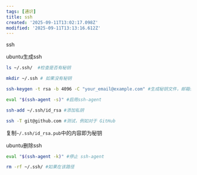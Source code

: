 ```yaml
---
tags: [通识]
title: ssh
created: '2025-09-11T13:02:17.098Z'
modified: '2025-09-11T13:13:16.612Z'
---
```


ssh

ubuntu生成ssh
```bash
ls ~/.ssh/  #检查是否有秘钥

mkdir ~/.ssh # 如果没有秘钥

ssh-keygen -t rsa -b 4096 -C "your_email@example.com" #生成秘钥文件，邮箱仅作为秘钥的注释信息

eval "$(ssh-agent -s)" #启用ssh-agent

ssh-add ~/.ssh/id_rsa #添加私钥

ssh -T git@github.com #测试，例如对于 GitHub
```
复制`~/.ssh/id_rsa.pub`中的内容即为秘钥

ubuntu删除ssh
```bash
eval "$(ssh-agent -k)" #停止 ssh-agent

rm -rf ~/.ssh/ #如果在该路径
```
